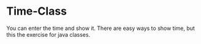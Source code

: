 # Time-Class
You can enter the time and show it.
There are easy ways to show time, but this the exercise for java classes.
